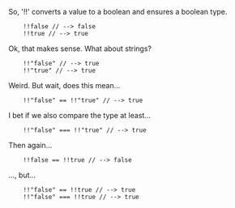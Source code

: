 So, '!!' converts a value to a boolean and ensures a boolean type.

```
    !!false // --> false
    !!true // --> true
```

Ok, that makes sense. What about strings?

```
    !!"false" // --> true
    !!"true" // --> true
```

Weird. But wait, does this mean...

```
    !!"false" == !!"true" // --> true
```

I bet if we also compare the type at least...


```
    !!"false" === !!"true" // --> true
```

Then again...

```
    !!false == !!true // --> false
```

..., but...

```
    !!"false" == !!true // --> true
    !!"false" === !!true // --> true
```
